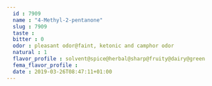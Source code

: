 ```yaml
---
  id : 7909
  name : "4-Methyl-2-pentanone"
  slug : 7909
  taste : 
  bitter : 0
  odor : pleasant odor@faint, ketonic and camphor odor
  natural : 1
  flavor_profile : solvent@spice@herbal@sharp@fruity@dairy@green
  fema_flavor_profile : 
  date : 2019-03-26T08:47:11+01:00
---
```



